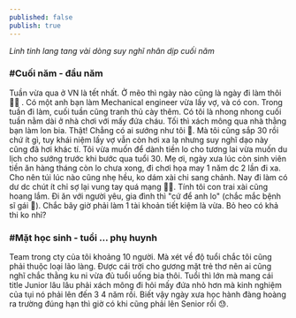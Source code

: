 ```yaml
---
published: false
publish: true
---
```

*Linh tinh lang tang vài dòng suy nghĩ nhân dịp cuối năm*

### #Cuối năm - đầu năm
Tuần vừa qua ở VN là tết nhất. Ở mẽo thì ngày nào cũng là ngày đi làm thôi 👨‍💻 . Có một anh bạn làm Mechanical engineer vừa lấy vợ, và có con. Trong tuần đi làm, cuối tuần cũng tranh thủ cày thêm. Có tôi là nhong nhong cuối tuần nằm dài ở nhà chơi với mấy đứa cháu. Tối thì xách mông qua nhà thằng bạn làm lon bia. Thật! Chẳng có ai sướng như tôi 🤪.
Mà tôi cũng sắp 30 rồi chứ ít gì, tuy khái niệm lấy vợ vẫn còn hơi xa lạ nhưng suy nghĩ dạo này cũng đã hơi khác tí. Tôi vừa muốn để dành tiền lo cho tương lai vừa muốn du lịch cho sướng trước khi bước qua tuổi 30. Mẹ ơi, ngày xưa lúc còn sinh viên tiền ăn hàng tháng còn lo chưa xong, đi chơi họa may 1 năm dc 2 lần đi xa. Cho nên túi lúc nào cũng nhẹ hều, ko dám xài chi sang chảnh. Nay đi làm có dư dc chút ít chỉ sợ lại vung tay quá mạng 🤦‍♂️. Tính tôi con trai xài cũng hoang lắm. Đi ăn với người yêu, gia đình thì "cứ để anh lo" (chắc mắc bệnh sĩ gái 🐣). Chắc bây giờ phải làm 1 tài khoản tiết kiệm là vừa. Bỏ heo có khả thi ko nhỉ?

### #Mặt học sinh - tuổi ... phụ huynh
Team trong cty của tôi khoảng 10 người. Mà xét về độ tuổi chắc tôi cũng phải thuộc loại lão làng. Được cái trời cho gương mặt trẻ thơ nên ai cũng nghĩ chắc thằng ku ni vừa đủ tuổi uống bia thôi. Tuổi thì lớn mà mang cái title Junior lâu lâu phải xách mông đi hỏi mấy đứa nhỏ hơn mà kinh nghiệm của tụi nó phải lên đến 3 4 năm rồi. Biết vậy ngày xưa học hành đàng hoàng ra trường đúng hạn thì giờ có khi cũng phải lên Senior rồi 😓. 

